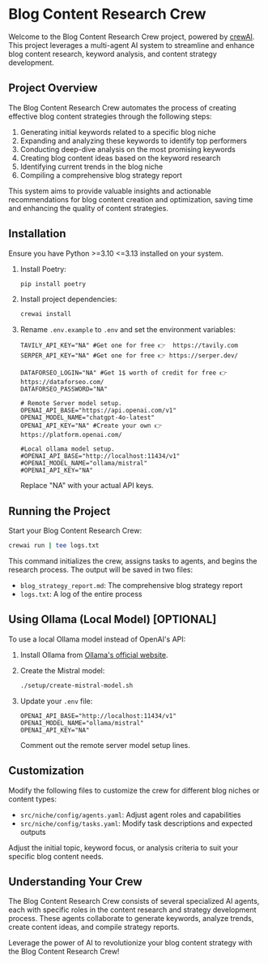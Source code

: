 # Blog Content Research Crew

Welcome to the Blog Content Research Crew project, powered by [crewAI](https://crewai.com). This project leverages a multi-agent AI system to streamline and enhance blog content research, keyword analysis, and content strategy development.

## Project Overview

The Blog Content Research Crew automates the process of creating effective blog content strategies through the following steps:

1. Generating initial keywords related to a specific blog niche
2. Expanding and analyzing these keywords to identify top performers
3. Conducting deep-dive analysis on the most promising keywords
4. Creating blog content ideas based on the keyword research
5. Identifying current trends in the blog niche
6. Compiling a comprehensive blog strategy report

This system aims to provide valuable insights and actionable recommendations for blog content creation and optimization, saving time and enhancing the quality of content strategies.

## Installation

Ensure you have Python >=3.10 <=3.13 installed on your system.

1. Install Poetry:
   ```bash
   pip install poetry
   ```

2. Install project dependencies:
   ```bash
   crewai install
   ```

3. Rename `.env.example` to `.env` and set the environment variables:

   ```
   TAVILY_API_KEY="NA" #Get one for free 👉  https://tavily.com
   SERPER_API_KEY="NA" #Get one for free 👉 https://serper.dev/

   DATAFORSEO_LOGIN="NA" #Get 1$ worth of credit for free 👉 https://dataforseo.com/
   DATAFORSEO_PASSWORD="NA"

   # Remote Server model setup.
   OPENAI_API_BASE="https://api.openai.com/v1"
   OPENAI_MODEL_NAME="chatgpt-4o-latest"
   OPENAI_API_KEY="NA" #Create your own 👉 https://platform.openai.com/

   #Local ollama model setup.
   #OPENAI_API_BASE="http://localhost:11434/v1"
   #OPENAI_MODEL_NAME="ollama/mistral"
   #OPENAI_API_KEY="NA"
   ```

   Replace "NA" with your actual API keys.

## Running the Project

Start your Blog Content Research Crew:

```bash
crewai run | tee logs.txt
```

This command initializes the crew, assigns tasks to agents, and begins the research process. The output will be saved in two files:
- `blog_strategy_report.md`: The comprehensive blog strategy report
- `logs.txt`: A log of the entire process

## Using Ollama (Local Model) [OPTIONAL]

To use a local Ollama model instead of OpenAI's API:

1. Install Ollama from [Ollama's official website](https://ollama.ai/).

2. Create the Mistral model:
   ```bash
   ./setup/create-mistral-model.sh
   ```

3. Update your `.env` file:
   ```
   OPENAI_API_BASE="http://localhost:11434/v1"
   OPENAI_MODEL_NAME="ollama/mistral"
   OPENAI_API_KEY="NA"
   ```

   Comment out the remote server model setup lines.

## Customization

Modify the following files to customize the crew for different blog niches or content types:
- `src/niche/config/agents.yaml`: Adjust agent roles and capabilities
- `src/niche/config/tasks.yaml`: Modify task descriptions and expected outputs

Adjust the initial topic, keyword focus, or analysis criteria to suit your specific blog content needs.

## Understanding Your Crew

The Blog Content Research Crew consists of several specialized AI agents, each with specific roles in the content research and strategy development process. These agents collaborate to generate keywords, analyze trends, create content ideas, and compile strategy reports.

Leverage the power of AI to revolutionize your blog content strategy with the Blog Content Research Crew!
